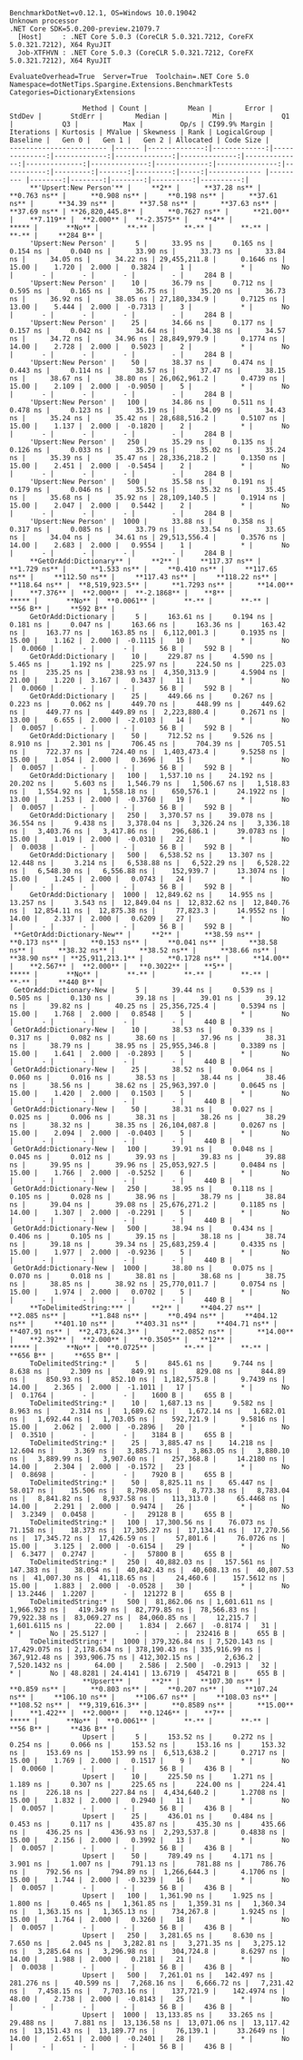 
    BenchmarkDotNet=v0.12.1, OS=Windows 10.0.19042
    Unknown processor
    .NET Core SDK=5.0.200-preview.21079.7
      [Host]     : .NET Core 5.0.3 (CoreCLR 5.0.321.7212, CoreFX 5.0.321.7212), X64 RyuJIT
      Job-XTFHVN : .NET Core 5.0.3 (CoreCLR 5.0.321.7212, CoreFX 5.0.321.7212), X64 RyuJIT

    EvaluateOverhead=True  Server=True  Toolchain=.NET Core 5.0  
    Namespace=dotNetTips.Spargine.Extensions.BenchmarkTests  Categories=DictionaryExtensions  

                      Method | Count |          Mean |        Error |        StdDev |       StdErr |        Median |           Min |            Q1 |            Q3 |           Max |         Op/s | CI99.9% Margin | Iterations | Kurtosis | MValue | Skewness | Rank | LogicalGroup | Baseline |   Gen 0 |   Gen 1 |   Gen 2 | Allocated | Code Size |
    ------------------------ |------ |--------------:|-------------:|--------------:|-------------:|--------------:|--------------:|--------------:|--------------:|--------------:|-------------:|---------------:|-----------:|---------:|-------:|---------:|-----:|------------- |--------- |--------:|--------:|--------:|----------:|----------:|
         **'Upsert:New Person'** |     **2** |      **37.28 ns** |     **0.763 ns** |      **0.908 ns** |     **0.198 ns** |      **37.61 ns** |      **34.39 ns** |      **37.58 ns** |      **37.63 ns** |      **37.69 ns** | **26,820,445.8** |      **0.7627 ns** |      **21.00** |    **7.119** |  **2.000** |  **-2.3575** |    **4** |            ***** |       **No** |       **-** |       **-** |       **-** |         **-** |     **284 B** |
         'Upsert:New Person' |     5 |      33.95 ns |     0.165 ns |      0.154 ns |     0.040 ns |      33.90 ns |      33.73 ns |      33.84 ns |      34.05 ns |      34.22 ns | 29,455,211.8 |      0.1646 ns |      15.00 |    1.720 |  2.000 |   0.3824 |    1 |            * |       No |       - |       - |       - |         - |     284 B |
         'Upsert:New Person' |    10 |      36.79 ns |     0.712 ns |      0.595 ns |     0.165 ns |      36.75 ns |      35.20 ns |      36.73 ns |      36.92 ns |      38.05 ns | 27,180,334.9 |      0.7125 ns |      13.00 |    5.444 |  2.000 |  -0.7313 |    3 |            * |       No |       - |       - |       - |         - |     284 B |
         'Upsert:New Person' |    25 |      34.66 ns |     0.177 ns |      0.157 ns |     0.042 ns |      34.64 ns |      34.38 ns |      34.57 ns |      34.72 ns |      34.96 ns | 28,849,979.9 |      0.1774 ns |      14.00 |    2.728 |  2.000 |   0.5023 |    2 |            * |       No |       - |       - |       - |         - |     284 B |
         'Upsert:New Person' |    50 |      38.37 ns |     0.474 ns |      0.443 ns |     0.114 ns |      38.57 ns |      37.47 ns |      38.15 ns |      38.67 ns |      38.80 ns | 26,062,961.2 |      0.4739 ns |      15.00 |    2.109 |  2.000 |  -0.9050 |    5 |            * |       No |       - |       - |       - |         - |     284 B |
         'Upsert:New Person' |   100 |      34.86 ns |     0.511 ns |      0.478 ns |     0.123 ns |      35.19 ns |      34.09 ns |      34.43 ns |      35.24 ns |      35.42 ns | 28,688,516.2 |      0.5107 ns |      15.00 |    1.137 |  2.000 |  -0.1820 |    2 |            * |       No |       - |       - |       - |         - |     284 B |
         'Upsert:New Person' |   250 |      35.29 ns |     0.135 ns |      0.126 ns |     0.033 ns |      35.29 ns |      35.02 ns |      35.24 ns |      35.39 ns |      35.47 ns | 28,336,218.2 |      0.1350 ns |      15.00 |    2.451 |  2.000 |  -0.5454 |    2 |            * |       No |       - |       - |       - |         - |     284 B |
         'Upsert:New Person' |   500 |      35.58 ns |     0.191 ns |      0.179 ns |     0.046 ns |      35.52 ns |      35.32 ns |      35.45 ns |      35.68 ns |      35.92 ns | 28,109,140.5 |      0.1914 ns |      15.00 |    2.047 |  2.000 |   0.5442 |    2 |            * |       No |       - |       - |       - |         - |     284 B |
         'Upsert:New Person' |  1000 |      33.88 ns |     0.358 ns |      0.317 ns |     0.085 ns |      33.79 ns |      33.54 ns |      33.65 ns |      34.04 ns |      34.61 ns | 29,513,556.4 |      0.3576 ns |      14.00 |    2.683 |  2.000 |   0.9554 |    1 |            * |       No |       - |       - |       - |         - |     284 B |
         **GetOrAdd:Dictionary** |     **2** |     **117.37 ns** |     **1.729 ns** |      **1.533 ns** |     **0.410 ns** |     **117.65 ns** |     **112.50 ns** |     **117.43 ns** |     **118.22 ns** |     **118.64 ns** |  **8,519,923.5** |      **1.7293 ns** |      **14.00** |    **7.376** |  **2.000** |  **-2.1868** |    **8** |            ***** |       **No** |  **0.0061** |       **-** |       **-** |      **56 B** |     **592 B** |
         GetOrAdd:Dictionary |     5 |     163.61 ns |     0.194 ns |      0.181 ns |     0.047 ns |     163.66 ns |     163.36 ns |     163.42 ns |     163.77 ns |     163.85 ns |  6,112,001.3 |      0.1935 ns |      15.00 |    1.162 |  2.000 |  -0.1115 |   10 |            * |       No |  0.0060 |       - |       - |      56 B |     592 B |
         GetOrAdd:Dictionary |    10 |     229.87 ns |     4.590 ns |      5.465 ns |     1.192 ns |     225.97 ns |     224.50 ns |     225.03 ns |     235.25 ns |     238.93 ns |  4,350,313.9 |      4.5904 ns |      21.00 |    1.220 |  3.167 |   0.3437 |   11 |            * |       No |  0.0060 |       - |       - |      56 B |     592 B |
         GetOrAdd:Dictionary |    25 |     449.66 ns |     0.267 ns |      0.223 ns |     0.062 ns |     449.70 ns |     448.99 ns |     449.62 ns |     449.77 ns |     449.89 ns |  2,223,880.4 |      0.2671 ns |      13.00 |    6.655 |  2.000 |  -2.0103 |   14 |            * |       No |  0.0057 |       - |       - |      56 B |     592 B |
         GetOrAdd:Dictionary |    50 |     712.52 ns |     9.526 ns |      8.910 ns |     2.301 ns |     706.45 ns |     704.39 ns |     705.51 ns |     722.37 ns |     724.40 ns |  1,403,473.4 |      9.5258 ns |      15.00 |    1.054 |  2.000 |   0.3696 |   15 |            * |       No |  0.0057 |       - |       - |      56 B |     592 B |
         GetOrAdd:Dictionary |   100 |   1,537.10 ns |    24.192 ns |     20.202 ns |     5.603 ns |   1,546.79 ns |   1,506.67 ns |   1,518.83 ns |   1,554.92 ns |   1,558.18 ns |    650,576.1 |     24.1922 ns |      13.00 |    1.253 |  2.000 |  -0.3760 |   19 |            * |       No |  0.0057 |       - |       - |      56 B |     592 B |
         GetOrAdd:Dictionary |   250 |   3,370.57 ns |    39.078 ns |     36.554 ns |     9.438 ns |   3,378.04 ns |   3,326.24 ns |   3,336.18 ns |   3,403.76 ns |   3,417.86 ns |    296,686.1 |     39.0783 ns |      15.00 |    1.019 |  2.000 |  -0.0310 |   22 |            * |       No |  0.0038 |       - |       - |      56 B |     592 B |
         GetOrAdd:Dictionary |   500 |   6,538.52 ns |    13.307 ns |     12.448 ns |     3.214 ns |   6,538.88 ns |   6,522.29 ns |   6,528.22 ns |   6,548.30 ns |   6,556.88 ns |    152,939.7 |     13.3074 ns |      15.00 |    1.245 |  2.000 |   0.0743 |   24 |            * |       No |       - |       - |       - |      56 B |     592 B |
         GetOrAdd:Dictionary |  1000 |  12,849.62 ns |    14.955 ns |     13.257 ns |     3.543 ns |  12,849.04 ns |  12,832.62 ns |  12,840.76 ns |  12,854.11 ns |  12,875.38 ns |     77,823.3 |     14.9552 ns |      14.00 |    2.337 |  2.000 |   0.6209 |   27 |            * |       No |       - |       - |       - |      56 B |     592 B |
     **GetOrAdd:Dictionary-New** |     **2** |      **38.59 ns** |     **0.173 ns** |      **0.153 ns** |     **0.041 ns** |      **38.58 ns** |      **38.32 ns** |      **38.52 ns** |      **38.66 ns** |      **38.90 ns** | **25,911,213.1** |      **0.1728 ns** |      **14.00** |    **2.567** |  **2.000** |   **0.3022** |    **5** |            ***** |       **No** |       **-** |       **-** |       **-** |         **-** |     **440 B** |
     GetOrAdd:Dictionary-New |     5 |      39.44 ns |     0.539 ns |      0.505 ns |     0.130 ns |      39.18 ns |      39.01 ns |      39.12 ns |      39.82 ns |      40.25 ns | 25,356,725.4 |      0.5394 ns |      15.00 |    1.768 |  2.000 |   0.8548 |    5 |            * |       No |       - |       - |       - |         - |     440 B |
     GetOrAdd:Dictionary-New |    10 |      38.53 ns |     0.339 ns |      0.317 ns |     0.082 ns |      38.60 ns |      37.96 ns |      38.31 ns |      38.79 ns |      38.95 ns | 25,955,346.8 |      0.3389 ns |      15.00 |    1.641 |  2.000 |  -0.2893 |    5 |            * |       No |       - |       - |       - |         - |     440 B |
     GetOrAdd:Dictionary-New |    25 |      38.52 ns |     0.064 ns |      0.060 ns |     0.016 ns |      38.53 ns |      38.44 ns |      38.46 ns |      38.56 ns |      38.62 ns | 25,963,397.0 |      0.0645 ns |      15.00 |    1.420 |  2.000 |   0.1503 |    5 |            * |       No |       - |       - |       - |         - |     440 B |
     GetOrAdd:Dictionary-New |    50 |      38.31 ns |     0.027 ns |      0.025 ns |     0.006 ns |      38.31 ns |      38.26 ns |      38.29 ns |      38.32 ns |      38.35 ns | 26,104,087.8 |      0.0267 ns |      15.00 |    2.094 |  2.000 |  -0.0403 |    5 |            * |       No |       - |       - |       - |         - |     440 B |
     GetOrAdd:Dictionary-New |   100 |      39.91 ns |     0.048 ns |      0.045 ns |     0.012 ns |      39.93 ns |      39.83 ns |      39.88 ns |      39.95 ns |      39.96 ns | 25,053,927.5 |      0.0484 ns |      15.00 |    1.766 |  2.000 |  -0.5252 |    6 |            * |       No |       - |       - |       - |         - |     440 B |
     GetOrAdd:Dictionary-New |   250 |      38.95 ns |     0.118 ns |      0.105 ns |     0.028 ns |      38.96 ns |      38.79 ns |      38.84 ns |      39.04 ns |      39.08 ns | 25,676,271.2 |      0.1185 ns |      14.00 |    1.307 |  2.000 |  -0.2291 |    5 |            * |       No |       - |       - |       - |         - |     440 B |
     GetOrAdd:Dictionary-New |   500 |      38.94 ns |     0.434 ns |      0.406 ns |     0.105 ns |      39.15 ns |      38.18 ns |      38.74 ns |      39.18 ns |      39.34 ns | 25,683,259.4 |      0.4335 ns |      15.00 |    1.977 |  2.000 |  -0.9236 |    5 |            * |       No |       - |       - |       - |         - |     440 B |
     GetOrAdd:Dictionary-New |  1000 |      38.80 ns |     0.075 ns |      0.070 ns |     0.018 ns |      38.81 ns |      38.68 ns |      38.75 ns |      38.85 ns |      38.92 ns | 25,770,011.7 |      0.0754 ns |      15.00 |    1.974 |  2.000 |   0.0702 |    5 |            * |       No |       - |       - |       - |         - |     440 B |
         **ToDelimitedString:*** |     **2** |     **404.27 ns** |     **2.085 ns** |      **1.848 ns** |     **0.494 ns** |     **404.12 ns** |     **401.10 ns** |     **403.31 ns** |     **404.71 ns** |     **407.91 ns** |  **2,473,624.3** |      **2.0852 ns** |      **14.00** |    **2.392** |  **2.000** |   **0.3505** |   **12** |            ***** |       **No** |  **0.0725** |       **-** |       **-** |     **656 B** |     **655 B** |
         ToDelimitedString:* |     5 |     845.61 ns |     9.744 ns |      8.638 ns |     2.309 ns |     849.91 ns |     829.08 ns |     844.89 ns |     850.93 ns |     852.10 ns |  1,182,575.8 |      9.7439 ns |      14.00 |    2.365 |  2.000 |  -1.1011 |   17 |            * |       No |  0.1764 |       - |       - |    1600 B |     655 B |
         ToDelimitedString:* |    10 |   1,687.13 ns |     9.582 ns |      8.963 ns |     2.314 ns |   1,689.62 ns |   1,672.14 ns |   1,682.01 ns |   1,692.44 ns |   1,703.05 ns |    592,721.9 |      9.5816 ns |      15.00 |    2.062 |  2.000 |  -0.2896 |   20 |            * |       No |  0.3510 |       - |       - |    3184 B |     655 B |
         ToDelimitedString:* |    25 |   3,885.47 ns |    14.218 ns |     12.604 ns |     3.369 ns |   3,885.71 ns |   3,863.05 ns |   3,880.10 ns |   3,889.99 ns |   3,907.60 ns |    257,368.8 |     14.2180 ns |      14.00 |    2.304 |  2.000 |  -0.1572 |   23 |            * |       No |  0.8698 |       - |       - |    7920 B |     655 B |
         ToDelimitedString:* |    50 |   8,825.11 ns |    65.447 ns |     58.017 ns |    15.506 ns |   8,798.05 ns |   8,773.38 ns |   8,783.04 ns |   8,841.82 ns |   8,937.58 ns |    113,313.0 |     65.4468 ns |      14.00 |    2.291 |  2.000 |   0.9474 |   26 |            * |       No |  3.2349 |  0.0458 |       - |   29128 B |     655 B |
         ToDelimitedString:* |   100 |  17,300.56 ns |    76.073 ns |     71.158 ns |    18.373 ns |  17,305.27 ns |  17,134.41 ns |  17,270.56 ns |  17,345.72 ns |  17,426.59 ns |     57,801.6 |     76.0726 ns |      15.00 |    3.125 |  2.000 |  -0.6154 |   29 |            * |       No |  6.3477 |  0.2747 |       - |   57800 B |     655 B |
         ToDelimitedString:* |   250 |  40,882.03 ns |   157.561 ns |    147.383 ns |    38.054 ns |  40,842.43 ns |  40,608.13 ns |  40,807.53 ns |  41,007.30 ns |  41,118.65 ns |     24,460.6 |    157.5612 ns |      15.00 |    1.883 |  2.000 |  -0.0528 |   30 |            * |       No | 13.2446 |  1.2207 |       - |  121272 B |     655 B |
         ToDelimitedString:* |   500 |  81,862.06 ns | 1,601.611 ns |  1,966.923 ns |   419.349 ns |  82,779.85 ns |  78,566.83 ns |  79,922.38 ns |  83,069.27 ns |  84,060.85 ns |     12,215.7 |  1,601.6115 ns |      22.00 |    1.834 |  2.667 |  -0.8174 |   31 |            * |       No | 25.5127 |       - |       - |  232416 B |     655 B |
         ToDelimitedString:* |  1000 | 379,326.84 ns | 7,520.143 ns | 17,429.075 ns | 2,178.634 ns | 378,190.43 ns | 335,916.99 ns | 367,912.48 ns | 393,906.75 ns | 412,302.15 ns |      2,636.2 |  7,520.1432 ns |      64.00 |    2.586 |  2.500 |  -0.2913 |   32 |            * |       No | 48.8281 | 24.4141 | 13.6719 |  454721 B |     655 B |
                      **Upsert** |     **2** |     **107.30 ns** |     **0.859 ns** |      **0.803 ns** |     **0.207 ns** |     **107.24 ns** |     **106.10 ns** |     **106.67 ns** |     **108.03 ns** |     **108.52 ns** |  **9,319,616.3** |      **0.8589 ns** |      **15.00** |    **1.422** |  **2.000** |   **0.1246** |    **7** |            ***** |       **No** |  **0.0061** |       **-** |       **-** |      **56 B** |     **436 B** |
                      Upsert |     5 |     153.52 ns |     0.272 ns |      0.254 ns |     0.066 ns |     153.52 ns |     153.16 ns |     153.32 ns |     153.69 ns |     153.99 ns |  6,513,638.2 |      0.2717 ns |      15.00 |    1.769 |  2.000 |   0.1517 |    9 |            * |       No |  0.0060 |       - |       - |      56 B |     436 B |
                      Upsert |    10 |     225.50 ns |     1.271 ns |      1.189 ns |     0.307 ns |     225.65 ns |     224.00 ns |     224.41 ns |     226.18 ns |     227.84 ns |  4,434,640.2 |      1.2708 ns |      15.00 |    1.832 |  2.000 |   0.2940 |   11 |            * |       No |  0.0057 |       - |       - |      56 B |     436 B |
                      Upsert |    25 |     436.01 ns |     0.484 ns |      0.453 ns |     0.117 ns |     435.87 ns |     435.30 ns |     435.66 ns |     436.25 ns |     436.93 ns |  2,293,537.8 |      0.4838 ns |      15.00 |    2.156 |  2.000 |   0.3992 |   13 |            * |       No |  0.0057 |       - |       - |      56 B |     436 B |
                      Upsert |    50 |     789.49 ns |     4.171 ns |      3.901 ns |     1.007 ns |     791.13 ns |     781.88 ns |     786.76 ns |     792.56 ns |     794.89 ns |  1,266,644.3 |      4.1706 ns |      15.00 |    1.744 |  2.000 |  -0.3239 |   16 |            * |       No |  0.0057 |       - |       - |      56 B |     436 B |
                      Upsert |   100 |   1,361.90 ns |     1.925 ns |      1.800 ns |     0.465 ns |   1,361.85 ns |   1,359.31 ns |   1,360.34 ns |   1,363.15 ns |   1,365.13 ns |    734,267.8 |      1.9245 ns |      15.00 |    1.764 |  2.000 |   0.3260 |   18 |            * |       No |  0.0057 |       - |       - |      56 B |     436 B |
                      Upsert |   250 |   3,281.65 ns |     8.630 ns |      7.650 ns |     2.045 ns |   3,282.81 ns |   3,271.35 ns |   3,275.12 ns |   3,285.64 ns |   3,296.98 ns |    304,724.8 |      8.6297 ns |      14.00 |    1.988 |  2.000 |   0.2181 |   21 |            * |       No |  0.0038 |       - |       - |      56 B |     436 B |
                      Upsert |   500 |   7,261.01 ns |   142.497 ns |    281.276 ns |    40.599 ns |   7,268.16 ns |   6,666.72 ns |   7,231.42 ns |   7,458.15 ns |   7,703.16 ns |    137,721.9 |    142.4974 ns |      48.00 |    2.738 |  2.000 |  -0.8143 |   25 |            * |       No |       - |       - |       - |      56 B |     436 B |
                      Upsert |  1000 |  13,133.85 ns |    33.265 ns |     29.488 ns |     7.881 ns |  13,136.58 ns |  13,071.06 ns |  13,117.42 ns |  13,151.43 ns |  13,189.77 ns |     76,139.1 |     33.2649 ns |      14.00 |    2.651 |  2.000 |  -0.2401 |   28 |            * |       No |       - |       - |       - |      56 B |     436 B |
